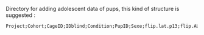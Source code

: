 Directory for adding adolescent data of pups, this kind of structure is suggested :

```{csv}
Project;Cohort;CageID;IDblind;Condition;PupID;Sexe;flip.lat.p13;flip.AUC.p7.10;av.cliff.lat;av.geotax.lat;av.grasp.lat;norm.av.grasp.lat;av.front.lat;norm.av.front.lat;d.ear.twicth;d.ear.c.open;d.eye.l.open;d.transition;d.walk;exit.tube;BW.P3;BW.P4;BW.P5;BW.P6;BW.P7;BW.P8;BW.P9;BW.P10;BW.P11;BW.P12;BW.P13;BW.P16;tot.n.voc.p3;av.freq.p3;av.ep.dur.p3;lat.p3;tot.n.voc.p14;av.freq.p14;av.ep.dur.p14;lat.p14;Cortp;CDK9;DGKH;FKBP5;HSP90AA1;HSP90AB1;NFATC1;NR3C1;PTGES3;SGK1;SGK3;SKA2;STAT5A
```